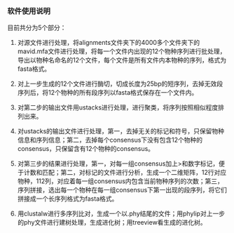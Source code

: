 
### 软件使用说明

目前共分为5个部分：

1. 对源文件进行处理，将alignments文件夹下的4000多个文件夹下的mavid.mfa文件进行处理，将每一个文件内出现的12个物种序列进行批处理，导出以物种名命名的12个文件，每个文件是所有文件内本物种的序列，格式为fasta格式。
2. 对上一步生成的12个文件进行酶切，切成长度为25bp的短序列，去掉无效段序列后，将12个物种的所有段序列以fasta格式保存在一个文件内。

  1. 对第二步的输出文件用ustacks进行处理，进行聚类，将序列按照相似程度排列出来。
  2. 对ustacks的输出文件进行处理，第一，去掉无关的标记和符号，只保留物种信息和序列信息；第二，去掉每个consensus下没有包含12个物种的consensus，只保留含有12个物种的consensus。
3. 对第三步的结果进行处理，第一，对每一组consensus加上>和数字标记，便于计数和匹配；第二，对标记的文件进行分析，生成一个二维矩阵，12行对应物种，112列，对应着每一组consensus内包含当前物种序列的次数；第三，序列拼接，选出每一个物种在每一组consensus下第一出现的段序列，将它们拼接成一个长序列格式为fasta格式。
4. 用clustalw进行多序列比对，生成一个以.phy结尾的文件；用phylip对上一步的phy文件进行建树处理，生成进化树；用treeview看生成的进化树。
